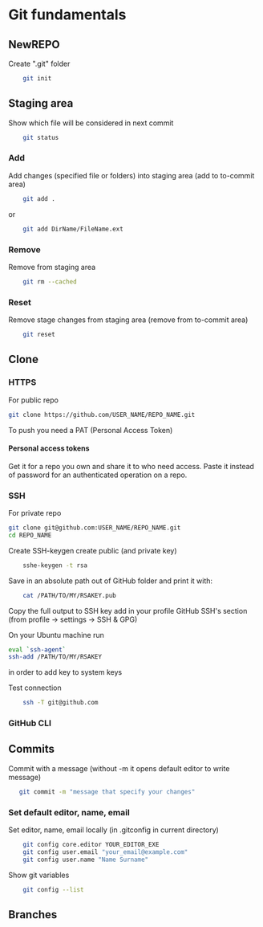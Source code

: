 # Git fundamentals

## NewREPO

Create ".git" folder
```sh
    git init
```

## Staging area
Show which file will be considered in next commit
```sh
    git status
```

### Add
Add changes (specified file or folders) into staging area (add to to-commit area)
```sh
    git add .
```
or
```sh
    git add DirName/FileName.ext
```
### Remove
Remove from staging area
```sh
    git rm --cached
```

### Reset
Remove stage changes from staging area (remove from to-commit area)
```sh
    git reset
```




## Clone

### HTTPS

For public repo
```sh
git clone https://github.com/USER_NAME/REPO_NAME.git
```

To push you need a PAT (Personal Access Token)

#### Personal access tokens
Get it for a repo you own and share it to who need access.
Paste it instead of password for an authenticated operation on a repo.

### SSH
For private repo
```sh
git clone git@github.com:USER_NAME/REPO_NAME.git
cd REPO_NAME
```
Create SSH-keygen create public (and private key)
```sh
    sshe-keygen -t rsa
```
Save in an absolute path out of GitHub folder and print it with:
```sh
    cat /PATH/TO/MY/RSAKEY.pub
```
Copy the full output to SSH key add in your profile GitHub SSH's section (from profile -> settings -> SSH & GPG) 

On your Ubuntu machine run
```sh
eval `ssh-agent`
ssh-add /PATH/TO/MY/RSAKEY
```
in order to add key to system keys


Test connection
```sh
    ssh -T git@github.com
```

### GitHub CLI




## Commits
Commit with a message (without -m it opens default editor to write message)
```sh
   git commit -m "message that specify your changes"
```
### Set default editor, name, email
Set editor, name, email locally (in .gitconfig in current directory)
```sh
    git config core.editor YOUR_EDITOR_EXE
    git config user.email "your_email@example.com"
    git config user.name "Name Surname"
```
Show git variables
```sh
    git config --list
```

## Branches

